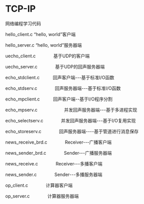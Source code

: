 # TCP-IP
网络编程学习代码

hello_client.c
“hello, world”客户端

hello_server.c
“hello, world”服务器端

uecho_client.c　　　　基于UDP的客户端

uecho_server.c　　　　基于UDP的回声服务器端

echo_stdclient.c　　　回声客户端---基于标准I/O函数

echo_stdserv.c　　　　回声服务器端---基于标准I/O函数

echo_mpclient.c　　　回声客户端--基于I/O程序分割

echo_mpserv.c　　　　　　并发回声服务器端---基于多进程实现

echo_selectserv.c　　　　并发回声服务器端---基于I/O复用实现

echo_storeserv.c　　　　回声服务器端----基于管道进行消息保存

news_receive_brd.c　　　　Receiver---广播客户端

news_sender_brd.c　　　　Sender---广播服务器端

news_receive.c　　　　Receiver---多播客户端

news_sender.c　　　　Sender---多播服务器端

op_client.c　　　　计算器客户端

op_server.c　　　　计算器服务器端
